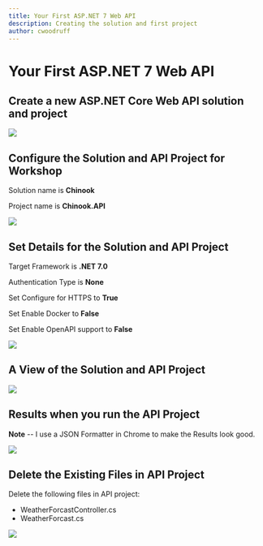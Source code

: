 ```yaml
---
title: Your First ASP.NET 7 Web API
description: Creating the solution and first project
author: cwoodruff
---
```

# Your First ASP.NET 7 Web API

## Create a new ASP.NET Core Web API solution and project

![](your-first-aspnet-core-web-api/Snag_5a0a4b.png)

## Configure the Solution and API Project for Workshop

Solution name is **Chinook**

Project name is **Chinook.API**

![](your-first-aspnet-core-web-api/Snag_5a4afd.png)

## Set Details for the Solution and API Project

Target Framework is **.NET 7.0**

Authentication Type is **None**

Set Configure for HTTPS to **True**

Set Enable Docker to **False**

Set Enable OpenAPI support to **False**

![](your-first-aspnet-core-web-api/Snag_5a4b2c.png)

## A View of the Solution and API Project

![](your-first-aspnet-core-web-api/Snag_5a4b4b.png)

## Results when you run the API Project

**Note** -- I use a JSON Formatter in Chrome to make the Results look good.

![](your-first-aspnet-core-web-api/Snag_5a4b5b.png)

## Delete the Existing Files in API Project

Delete the following files in API project:
* WeatherForcastController.cs
* WeatherForcast.cs

![](your-first-aspnet-core-web-api/Snag_5a4b6a.png)